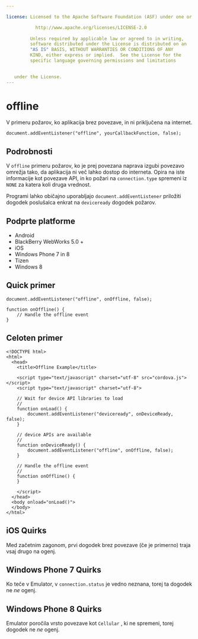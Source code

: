 ```yaml
---

license: Licensed to the Apache Software Foundation (ASF) under one or more contributor license agreements. See the NOTICE file distributed with this work for additional information regarding copyright ownership. The ASF licenses this file to you under the Apache License, Version 2.0 (the "License"); you may not use this file except in compliance with the License. You may obtain a copy of the License at

           http://www.apache.org/licenses/LICENSE-2.0
    
         Unless required by applicable law or agreed to in writing,
         software distributed under the License is distributed on an
         "AS IS" BASIS, WITHOUT WARRANTIES OR CONDITIONS OF ANY
         KIND, either express or implied.  See the License for the
         specific language governing permissions and limitations
    

   under the License.
---
```


# offline

V primeru požarov, ko aplikacija brez povezave, in ni priključena na internet.

    document.addEventListener("offline", yourCallbackFunction, false);
    

## Podrobnosti

V `offline` primeru požarov, ko je prej povezana naprava izgubi povezavo omrežja tako, da aplikacija ni več lahko dostop do interneta. Opira na iste informacije kot povezave API, in ko požari na `connection.type` spremeni iz `NONE` za katera koli druga vrednost.

Programi lahko običajno uporabljajo `document.addEventListener` priložiti dogodek poslušalca enkrat na `deviceready` dogodek požarov.

## Podprte platforme

*   Android
*   BlackBerry WebWorks 5.0 +
*   iOS
*   Windows Phone 7 in 8
*   Tizen
*   Windows 8

## Quick primer

    document.addEventListener("offline", onOffline, false);
    
    function onOffline() {
        // Handle the offline event
    }
    

## Celoten primer

    <!DOCTYPE html>
    <html>
      <head>
        <title>Offline Example</title>
    
        <script type="text/javascript" charset="utf-8" src="cordova.js"></script>
        <script type="text/javascript" charset="utf-8">
    
        // Wait for device API libraries to load
        //
        function onLoad() {
            document.addEventListener("deviceready", onDeviceReady, false);
        }
    
        // device APIs are available
        //
        function onDeviceReady() {
            document.addEventListener("offline", onOffline, false);
        }
    
        // Handle the offline event
        //
        function onOffline() {
        }
    
        </script>
      </head>
      <body onload="onLoad()">
      </body>
    </html>
    

## iOS Quirks

Med začetnim zagonom, prvi dogodek brez povezave (če je primerno) traja vsaj drugo na ogenj.

## Windows Phone 7 Quirks

Ko teče v Emulator, v `connection.status` je vedno neznana, torej ta dogodek ne *ne* ogenj.

## Windows Phone 8 Quirks

Emulator poročila vrsto povezave kot `Cellular` , ki ne spremeni, torej dogodek ne *ne* ogenj.